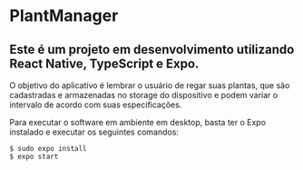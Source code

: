 # PlantManager

<h2>Este é um projeto em desenvolvimento utilizando React Native, TypeScript e Expo.</h2>

<p>O objetivo do aplicativo é lembrar o usuário de regar suas plantas, que são cadastradas e armazenadas no storage do dispositivo e podem variar o intervalo de acordo com suas especificações.</p>

<p>Para executar o software em ambiente em desktop, basta ter o Expo instalado e executar os seguintes comandos: </p>

```console
$ sudo expo install 
$ expo start
```